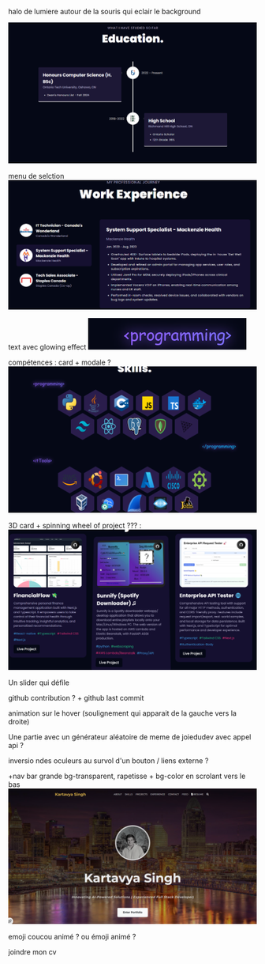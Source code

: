 halo de lumiere autour de la souris qui eclair le background

![alt text](image.png)

menu de selction
![alt text](image-1.png) 

text avec glowing effect 
![alt text](image-2.png)

compétences : card + modale ?
![alt text](image-3.png)

3D card + spinning wheel of project ??? :
![alt text](image-4.png)

Un slider qui défile

github contribution ? + github last commit

animation sur le hover (soulignement qui apparait de la gauche vers la droite)

Une partie avec un générateur aléatoire de meme de joiedudev avec appel api ?

inversio ndes oculeurs au survol d'un bouton / liens externe ?

+nav bar grande bg-transparent, rapetisse + bg-color en scrolant vers le bas
![alt text](image-5.png)

emoji coucou animé ? ou émoji animé ?

joindre mon cv
